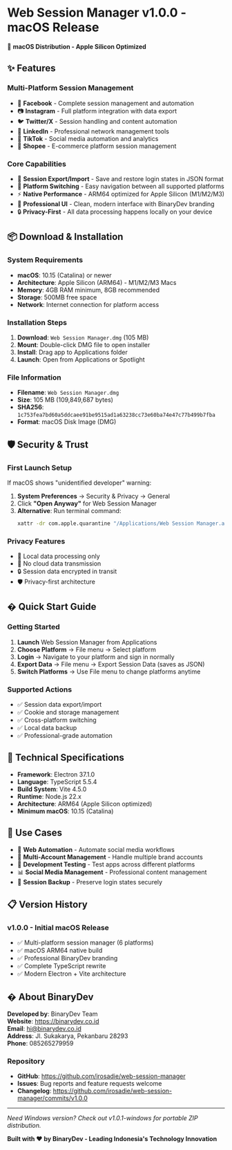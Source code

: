 # Web Session Manager v1.0.0 - macOS Release

🍎 **macOS Distribution - Apple Silicon Optimized**

## ✨ Features

### Multi-Platform Session Management
- 📘 **Facebook** - Complete session management and automation
- 📷 **Instagram** - Full platform integration with data export
- 🐦 **Twitter/X** - Session handling and content automation
- 💼 **LinkedIn** - Professional network management tools
- 🎵 **TikTok** - Social media automation and analytics
- 🛒 **Shopee** - E-commerce platform session management

### Core Capabilities
- 🔄 **Session Export/Import** - Save and restore login states in JSON format
- 🔀 **Platform Switching** - Easy navigation between all supported platforms
- ⚡ **Native Performance** - ARM64 optimized for Apple Silicon (M1/M2/M3)
- 🎨 **Professional UI** - Clean, modern interface with BinaryDev branding
- 🔒 **Privacy-First** - All data processing happens locally on your device

## 📦 Download & Installation

### System Requirements
- **macOS**: 10.15 (Catalina) or newer
- **Architecture**: Apple Silicon (ARM64) - M1/M2/M3 Macs
- **Memory**: 4GB RAM minimum, 8GB recommended
- **Storage**: 500MB free space
- **Network**: Internet connection for platform access

### Installation Steps
1. **Download**: `Web Session Manager.dmg` (105 MB)
2. **Mount**: Double-click DMG file to open installer
3. **Install**: Drag app to Applications folder
4. **Launch**: Open from Applications or Spotlight

### File Information
- **Filename**: `Web Session Manager.dmg`
- **Size**: 105 MB (109,849,687 bytes)
- **SHA256**: `1c753fea7bd60a5ddcaee91be9515ad1a63238cc73e60ba74e47c77b499b7fba`
- **Format**: macOS Disk Image (DMG)

## 🛡️ Security & Trust

### First Launch Setup
If macOS shows "unidentified developer" warning:
1. **System Preferences** → Security & Privacy → General
2. Click **"Open Anyway"** for Web Session Manager
3. **Alternative**: Run terminal command:
   ```bash
   xattr -dr com.apple.quarantine "/Applications/Web Session Manager.app"
   ```

### Privacy Features
- 🔐 Local data processing only
- 🚫 No cloud data transmission
- 🔒 Session data encrypted in transit
- 🛡️ Privacy-first architecture
## � Quick Start Guide

### Getting Started
1. **Launch** Web Session Manager from Applications
2. **Choose Platform** → File menu → Select platform
3. **Login** → Navigate to your platform and sign in normally
4. **Export Data** → File menu → Export Session Data (saves as JSON)
5. **Switch Platforms** → Use File menu to change platforms anytime

### Supported Actions
- ✅ Session data export/import
- ✅ Cookie and storage management
- ✅ Cross-platform switching
- ✅ Local data backup
- ✅ Professional-grade automation

## 🔧 Technical Specifications

- **Framework**: Electron 37.1.0
- **Language**: TypeScript 5.5.4
- **Build System**: Vite 4.5.0
- **Runtime**: Node.js 22.x
- **Architecture**: ARM64 (Apple Silicon optimized)
- **Minimum macOS**: 10.15 (Catalina)

## 🎯 Use Cases

- 🤖 **Web Automation** - Automate social media workflows
- 👥 **Multi-Account Management** - Handle multiple brand accounts
- 🧪 **Development Testing** - Test apps across different platforms
- 📊 **Social Media Management** - Professional content management
- 🔄 **Session Backup** - Preserve login states securely

## 📋 Version History

### v1.0.0 - Initial macOS Release
- ✅ Multi-platform session manager (6 platforms)
- ✅ macOS ARM64 native build
- ✅ Professional BinaryDev branding
- ✅ Complete TypeScript rewrite
- ✅ Modern Electron + Vite architecture

## � About BinaryDev

**Developed by**: BinaryDev Team  
**Website**: https://binarydev.co.id  
**Email**: hi@binarydev.co.id  
**Address**: Jl. Sukakarya, Pekanbaru 28293  
**Phone**: 085265279959

### Repository
- **GitHub**: https://github.com/irosadie/web-session-manager
- **Issues**: Bug reports and feature requests welcome
- **Changelog**: https://github.com/irosadie/web-session-manager/commits/v1.0.0

---

*Need Windows version? Check out v1.0.1-windows for portable ZIP distribution.*

**Built with ❤️ by BinaryDev - Leading Indonesia's Technology Innovation**
